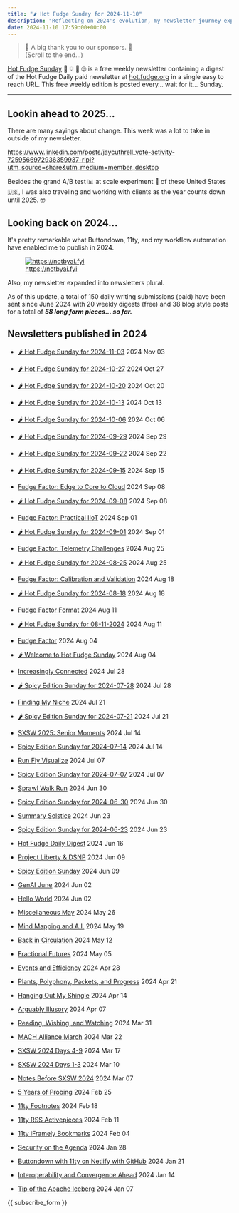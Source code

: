```yaml
---
title: "🌶️ Hot Fudge Sunday for 2024-11-10"
description: "Reflecting on 2024's evolution, my newsletter journey expansion and submissions so far!"
date: 2024-11-10 17:59:00+00:00
---
```


<!-- buttondown-editor-mode: fancy --><blockquote class="pullquote"><p>🙏 A big thank you to our sponsors. 🙏<br>(Scroll to the end…)</p></blockquote><p><a target="_blank" rel="noopener noreferrer nofollow" href="https://hot.fudge.org">Hot Fudge Sunday</a> 🤔 💡 🤯 🤓 is a free weekly newsletter containing a digest of the Hot Fudge Daily paid newsletter at <a target="_blank" rel="noopener noreferrer nofollow" href="https://hot.fudge.org">hot.fudge.org</a> in a single easy to reach URL. This free weekly edition is posted every… wait for it… Sunday.</p><hr><h2>Lookin ahead to 2025...</h2><p>There are many sayings about change. This week was a lot to take in outside of my newsletter.</p><p><a target="_blank" rel="noopener noreferrer nofollow" href="https://www.linkedin.com/posts/jaycuthrell_vote-activity-7259566972936359937-ripi?utm_source=share&amp;utm_medium=member_desktop">https://www.linkedin.com/posts/jaycuthrell_vote-activity-7259566972936359937-ripi?utm_source=share&amp;utm_medium=member_desktop</a></p><p>Besides the <span style="color: rgba(0, 0, 0, 0.9)">grand A/B test 📊 at scale experiment 🧪 of these United States 🇺🇸</span>, I was also traveling and working with clients as the year counts down until 2025. 🤓</p><h2>Looking back on 2024...</h2><p>It's pretty remarkable what Buttondown, 11ty, and my workflow automation have enabled me to publish in 2024.</p><p></p><figure><a href="https://notbyai.fyi/" target="_blank" rel="noopener noreferrer"><img src="https://buttondown-attachments.s3.amazonaws.com/images/cac2ad37-7f5c-4f49-b956-d2b9872b22cb.svg?w=960&amp;fit=max" alt="https://notbyai.fyi" draggable="false"></a><figcaption><a target="_blank" rel="noopener noreferrer nofollow" href="https://notbyai.fyi">https://notbyai.fyi</a></figcaption></figure><p></p><p>Also, my newsletter expanded into newsletters plural.</p><p>As of this update, a total of 150 daily writing submissions (paid) have been sent since June 2024 with 20 weekly digests (free) and 38 blog style posts for a total of <strong><em>58 long form pieces... so far.</em></strong></p><h2>Newsletters published in 2024</h2><ul><li><p><a target="_blank" rel="noopener noreferrer nofollow" href="https://hot.fudge.org/archive/hot-fudge-sunday-for-2024-11-03/">🌶️ Hot Fudge Sunday for 2024-11-03</a> 2024 Nov 03</p></li><li><p><a target="_blank" rel="noopener noreferrer nofollow" href="https://hot.fudge.org/archive/hot-fudge-sunday-for-2024-10-27/">🌶️ Hot Fudge Sunday for 2024-10-27</a> 2024 Oct 27</p></li><li><p><a target="_blank" rel="noopener noreferrer nofollow" href="https://hot.fudge.org/archive/hot-fudge-sunday-for-2024-10-20/">🌶️ Hot Fudge Sunday for 2024-10-20</a> 2024 Oct 20</p></li><li><p><a target="_blank" rel="noopener noreferrer nofollow" href="https://hot.fudge.org/archive/hot-fudge-sunday-for-2024-10-13/">🌶️ Hot Fudge Sunday for 2024-10-13</a> 2024 Oct 13</p></li><li><p><a target="_blank" rel="noopener noreferrer nofollow" href="https://hot.fudge.org/archive/hot-fudge-sunday-for-2024-10-06/">🌶️ Hot Fudge Sunday for 2024-10-06</a> 2024 Oct 06</p></li><li><p><a target="_blank" rel="noopener noreferrer nofollow" href="https://hot.fudge.org/archive/hot-fudge-sunday-for-2024-09-29/">🌶️ Hot Fudge Sunday for 2024-09-29</a> 2024 Sep 29</p></li><li><p><a target="_blank" rel="noopener noreferrer nofollow" href="https://hot.fudge.org/archive/hot-fudge-sunday-for-2024-09-22/">🌶️ Hot Fudge Sunday for 2024-09-22</a> 2024 Sep 22</p></li><li><p><a target="_blank" rel="noopener noreferrer nofollow" href="https://hot.fudge.org/archive/hot-fudge-sunday-for-2024-09-15/">🌶️ Hot Fudge Sunday for 2024-09-15</a> 2024 Sep 15</p></li><li><p><a target="_blank" rel="noopener noreferrer nofollow" href="https://fudge.org/archive/fudge-factor-edge-to-core-to-cloud/">Fudge Factor: Edge to Core to Cloud</a> 2024 Sep 08</p></li><li><p><a target="_blank" rel="noopener noreferrer nofollow" href="https://hot.fudge.org/archive/hot-fudge-sunday-for-2024-09-08/">🌶️ Hot Fudge Sunday for 2024-09-08</a> 2024 Sep 08</p></li><li><p><a target="_blank" rel="noopener noreferrer nofollow" href="https://fudge.org/archive/fudge-factor-practical-iiot/">Fudge Factor: Practical IIoT</a> 2024 Sep 01</p></li><li><p><a target="_blank" rel="noopener noreferrer nofollow" href="https://hot.fudge.org/archive/hot-fudge-sunday-for-2024-09-01/">🌶️ Hot Fudge Sunday for 2024-09-01</a> 2024 Sep 01</p></li><li><p><a target="_blank" rel="noopener noreferrer nofollow" href="https://fudge.org/archive/fudge-factor-telemetry-challenges/">Fudge Factor: Telemetry Challenges</a> 2024 Aug 25</p></li><li><p><a target="_blank" rel="noopener noreferrer nofollow" href="https://hot.fudge.org/archive/hot-fudge-sunday-for-2024-08-25/">🌶️ Hot Fudge Sunday for 2024-08-25</a> 2024 Aug 25</p></li><li><p><a target="_blank" rel="noopener noreferrer nofollow" href="https://fudge.org/archive/fudge-factor-calibration-and-validation/">Fudge Factor: Calibration and Validation</a> 2024 Aug 18</p></li><li><p><a target="_blank" rel="noopener noreferrer nofollow" href="https://hot.fudge.org/archive/hot-fudge-sunday-for-08-18/">🌶️ Hot Fudge Sunday for 2024-08-18</a> 2024 Aug 18</p></li><li><p><a target="_blank" rel="noopener noreferrer nofollow" href="https://fudge.org/archive/fudge-factor-format/">Fudge Factor Format</a> 2024 Aug 11</p></li><li><p><a target="_blank" rel="noopener noreferrer nofollow" href="https://hot.fudge.org/archive/hot-fudge-sunday-for-08-11-2024/">🌶️ Hot Fudge Sunday for 08-11-2024</a> 2024 Aug 11</p></li><li><p><a target="_blank" rel="noopener noreferrer nofollow" href="https://fudge.org/archive/fudge-factor/">Fudge Factor</a> 2024 Aug 04</p></li><li><p><a target="_blank" rel="noopener noreferrer nofollow" href="https://hot.fudge.org/archive/welcome-to-hot-fudge-sunday/">🌶️ Welcome to Hot Fudge Sunday</a> 2024 Aug 04</p></li><li><p><a target="_blank" rel="noopener noreferrer nofollow" href="https://fudge.org/archive/increasingly-connected/">Increasingly Connected</a> 2024 Jul 28</p></li><li><p><a target="_blank" rel="noopener noreferrer nofollow" href="https://hot.fudge.org/archive/spicy-edition-sunday-for-2024-07-28/">🌶️ Spicy Edition Sunday for 2024-07-28</a> 2024 Jul 28</p></li><li><p><a target="_blank" rel="noopener noreferrer nofollow" href="https://fudge.org/archive/finding-my-niche/">Finding My Niche</a> 2024 Jul 21</p></li><li><p><a target="_blank" rel="noopener noreferrer nofollow" href="https://hot.fudge.org/archive/spicy-edition-sunday-for-2024-07-21/">🌶️ Spicy Edition Sunday for 2024-07-21</a> 2024 Jul 21</p></li><li><p><a target="_blank" rel="noopener noreferrer nofollow" href="https://fudge.org/archive/sxsw-2025-senior-moments/">SXSW 2025: Senior Moments</a> 2024 Jul 14</p></li><li><p><a target="_blank" rel="noopener noreferrer nofollow" href="https://hot.fudge.org/archive/spicy-edition-sunday-for-2024-07-14/">Spicy Edition Sunday for 2024-07-14</a> 2024 Jul 14</p></li><li><p><a target="_blank" rel="noopener noreferrer nofollow" href="https://fudge.org/archive/run-fly-visualize/">Run Fly Visualize</a> 2024 Jul 07</p></li><li><p><a target="_blank" rel="noopener noreferrer nofollow" href="https://hot.fudge.org/archive/spicy-edition-sunday-for-2024-07-07/">Spicy Edition Sunday for 2024-07-07</a> 2024 Jul 07</p></li><li><p><a target="_blank" rel="noopener noreferrer nofollow" href="https://fudge.org/archive/sprawl-walk-run/">Sprawl Walk Run</a> 2024 Jun 30</p></li><li><p><a target="_blank" rel="noopener noreferrer nofollow" href="https://hot.fudge.org/archive/spicy-edition-sunday-for-2024-06-30/">Spicy Edition Sunday for 2024-06-30</a> 2024 Jun 30</p></li><li><p><a target="_blank" rel="noopener noreferrer nofollow" href="https://fudge.org/archive/summary-solstice/">Summary Solstice</a> 2024 Jun 23</p></li><li><p><a target="_blank" rel="noopener noreferrer nofollow" href="https://hot.fudge.org/archive/spicy-edition-sunday-for-2024-06-23/">Spicy Edition Sunday for 2024-06-23</a> 2024 Jun 23</p></li><li><p><a target="_blank" rel="noopener noreferrer nofollow" href="https://fudge.org/archive/hot-fudge-daily-digest/">Hot Fudge Daily Digest</a> 2024 Jun 16</p></li><li><p><a target="_blank" rel="noopener noreferrer nofollow" href="https://fudge.org/archive/project-liberty-and-dsnp/">Project Liberty &amp; DSNP</a> 2024 Jun 09</p></li><li><p><a target="_blank" rel="noopener noreferrer nofollow" href="https://hot.fudge.org/archive/spicy-edition-sunday/">Spicy Edition Sunday</a> 2024 Jun 09</p></li><li><p><a target="_blank" rel="noopener noreferrer nofollow" href="https://fudge.org/archive/genai-june/">GenAI June</a> 2024 Jun 02</p></li><li><p><a target="_blank" rel="noopener noreferrer nofollow" href="https://hot.fudge.org/archive/hello-world/">Hello World</a> 2024 Jun 02</p></li><li><p><a target="_blank" rel="noopener noreferrer nofollow" href="https://fudge.org/archive/miscellaneous-may/">Miscellaneous May</a> 2024 May 26</p></li><li><p><a target="_blank" rel="noopener noreferrer nofollow" href="https://fudge.org/archive/mind-mapping-and-ai/">Mind Mapping and A.I.</a> 2024 May 19</p></li><li><p><a target="_blank" rel="noopener noreferrer nofollow" href="https://fudge.org/archive/back-in-circulation/">Back in Circulation</a> 2024 May 12</p></li><li><p><a target="_blank" rel="noopener noreferrer nofollow" href="https://fudge.org/archive/fractional-futures/">Fractional Futures</a> 2024 May 05</p></li><li><p><a target="_blank" rel="noopener noreferrer nofollow" href="https://fudge.org/archive/events-and-efficiency/">Events and Efficiency</a> 2024 Apr 28</p></li><li><p><a target="_blank" rel="noopener noreferrer nofollow" href="https://fudge.org/archive/plants-polyphony-packets-and-progress/">Plants, Polyphony, Packets, and Progress</a> 2024 Apr 21</p></li><li><p><a target="_blank" rel="noopener noreferrer nofollow" href="https://fudge.org/archive/hanging-out-my-shingle/">Hanging Out My Shingle</a> 2024 Apr 14</p></li><li><p><a target="_blank" rel="noopener noreferrer nofollow" href="https://fudge.org/archive/arguably-illusory/">Arguably Illusory</a> 2024 Apr 07</p></li><li><p><a target="_blank" rel="noopener noreferrer nofollow" href="https://fudge.org/archive/reading-wishing-and-watching/">Reading, Wishing, and Watching</a> 2024 Mar 31</p></li><li><p><a target="_blank" rel="noopener noreferrer nofollow" href="https://fudge.org/archive/mach-alliance-march/">MACH Alliance March</a> 2024 Mar 22</p></li><li><p><a target="_blank" rel="noopener noreferrer nofollow" href="https://fudge.org/archive/sxsw-2024-days-4-9/">SXSW 2024 Days 4-9</a> 2024 Mar 17</p></li><li><p><a target="_blank" rel="noopener noreferrer nofollow" href="https://fudge.org/archive/sxsw-2024-days-1-3/">SXSW 2024 Days 1-3</a> 2024 Mar 10</p></li><li><p><a target="_blank" rel="noopener noreferrer nofollow" href="https://fudge.org/archive/notes-before-sxsw-2024/">Notes Before SXSW 2024</a> 2024 Mar 07</p></li><li><p><a target="_blank" rel="noopener noreferrer nofollow" href="https://fudge.org/archive/5-years-of-probing/">5 Years of Probing</a> 2024 Feb 25</p></li><li><p><a target="_blank" rel="noopener noreferrer nofollow" href="https://fudge.org/archive/11ty-footnotes/">11ty Footnotes</a> 2024 Feb 18</p></li><li><p><a target="_blank" rel="noopener noreferrer nofollow" href="https://fudge.org/archive/11ty-rss-activepieces/">11ty RSS Activepieces</a> 2024 Feb 11</p></li><li><p><a target="_blank" rel="noopener noreferrer nofollow" href="https://fudge.org/archive/11ty-iframely-bookmarks/">11ty iFramely Bookmarks</a> 2024 Feb 04</p></li><li><p><a target="_blank" rel="noopener noreferrer nofollow" href="https://fudge.org/archive/security-on-the-agenda/">Security on the Agenda</a> 2024 Jan 28</p></li><li><p><a target="_blank" rel="noopener noreferrer nofollow" href="https://fudge.org/archive/buttondown-with-11ty-on-netlify-with-github/">Buttondown with 11ty on Netlify with GitHub</a> 2024 Jan 21</p></li><li><p><a target="_blank" rel="noopener noreferrer nofollow" href="https://fudge.org/archive/interoperability-and-convergence-ahead/">Interoperability and Convergence Ahead</a> 2024 Jan 14</p></li><li><p><a target="_blank" rel="noopener noreferrer nofollow" href="https://fudge.org/archive/tip-of-the-apache-iceberg/">Tip of the Apache Iceberg</a> 2024 Jan 07</p></li></ul><p>{{ subscribe_form }}</p>